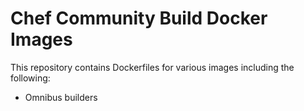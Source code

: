 # Chef Community Build Docker Images

This repository contains Dockerfiles for various images including the following:

- Omnibus builders
